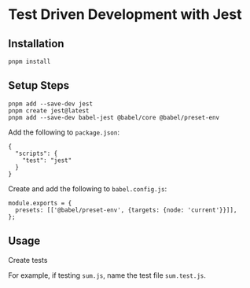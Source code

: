 # Test Driven Development with Jest

## Installation

`pnpm install`

## Setup Steps

```
pnpm add --save-dev jest
pnpm create jest@latest
pnpm add --save-dev babel-jest @babel/core @babel/preset-env
```

Add the following to `package.json`:

```
{
  "scripts": {
    "test": "jest"
  }
}
```

Create and add the following to `babel.config.js`:

```
module.exports = {
  presets: [['@babel/preset-env', {targets: {node: 'current'}}]],
};
```

## Usage

Create tests

For example, if testing `sum.js`, name the test file `sum.test.js`.
